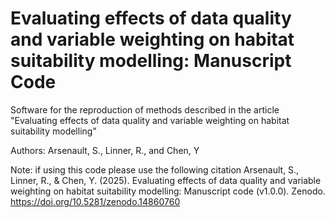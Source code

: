 # Evaluating effects of data quality and variable weighting on habitat suitability modelling: Manuscript Code

Software for the reproduction of methods described in the article "Evaluating effects of data quality and variable weighting on habitat suitability modelling"

Authors: Arsenault, S., Linner, R., and Chen, Y

Note: if using this code please use the following citation
Arsenault, S., Linner, R., & Chen, Y. (2025). Evaluating effects of data quality and variable weighting on habitat suitability modelling: Manuscript code (v1.0.0). Zenodo. https://doi.org/10.5281/zenodo.14860760
